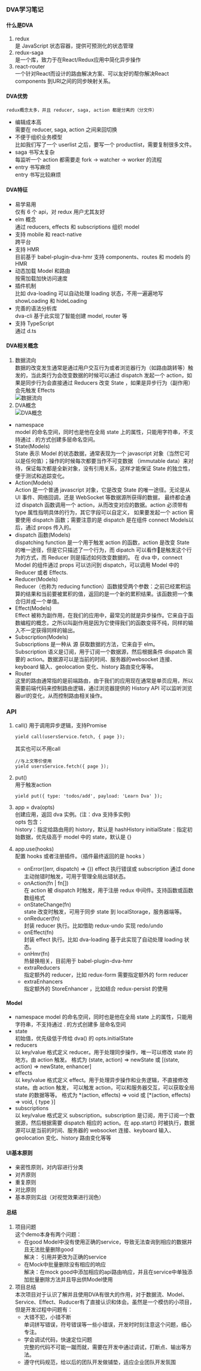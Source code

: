 ### DVA学习笔记
#### 什么是DVA
1. redux  
是 JavaScript 状态容器，提供可预测化的状态管理  
2. redux-saga  
是一个库，致力于在React/Redux应用中简化异步操作  
3. react-router   
一个针对React而设计的路由解决方案、可以友好的帮你解决React components 到URl之间的同步映射关系。
#### DVA优势  
    redux概念太多，并且 reducer, saga, action 都是分离的（分文件）  

* 编辑成本高  
需要在 reducer, saga, action 之间来回切换
* 不便于组织业务模型  
比如我们写了一个 userlist 之后，要写一个 productlist，需要复制很多文件。
* saga 书写太复杂  
每监听一个 action 都需要走 fork -> watcher -> worker 的流程  
* entry 书写麻烦   
entry 书写比较麻烦  
#### DVA特征  
*  易学易用  
仅有 6 个 api，对 redux 用户尤其友好
*  elm 概念  
通过 reducers, effects 和 subscriptions 组织 model  
*  支持 mobile 和 react-native  
跨平台 
* 支持 HMR  
目前基于 babel-plugin-dva-hmr 支持 components、routes 和 models 的 HMR
*  动态加载 Model 和路由  
按需加载加快访问速度  
* 插件机制  
比如 dva-loading 可以自动处理 loading 状态，不用一遍遍地写 showLoading 和 hideLoading
* 完善的语法分析库  
dva-cli 基于此实现了智能创建 model, router 等
*  支持 TypeScript  
通过 d.ts
#### DVA相关概念
1. 数据流向  
数据的改变发生通常是通过用户交互行为或者浏览器行为（如路由跳转等）触发的，当此类行为会改变数据的时候可以通过 dispatch
 发起一个 action，如果是同步行为会直接通过 Reducers 改变 State ，如果是异步行为（副作用）会先触发 Effects   
 ![数据流向](http://image.keyling.cn/%E5%9B%BE%E7%89%8710.png) 
2. DVA概念  
![DVA概念](http://image.keyling.cn/%E5%9B%BE%E7%89%8711.jpg)  
* namespace  
model 的命名空间，同时也是他在全局 state 上的属性，只能用字符串，不支持通过 . 的方式创建多层命名空间。  
* State(Models)  
State 表示 Model 的状态数据，通常表现为一个 javascript 对象（当然它可以是任何值）；操作的时候每次都要当作不可变数据
（immutable data）来对待，保证每次都是全新对象，没有引用关系，这样才能保证 State 的独立性，便于测试和追踪变化。
* Action(Models)  
Action 是一个普通 javascript 对象，它是改变 State 的唯一途径。无论是从 UI 事件、网络回调，还是 WebSocket 等数据源所获得的数据，
最终都会通过 dispatch 函数调用一个 action，从而改变对应的数据。action 必须带有 type 属性指明具体的行为，其它字段可以自定义，
如果要发起一个 action 需要使用 dispatch 函数；需要注意的是 dispatch 是在组件 connect Models以后，通过 props 传入的。
* dispatch 函数(Models)  
dispatching function 是一个用于触发 action 的函数，action 是改变 State 的唯一途径，但是它只描述了一个行为，而 dipatch 可以看作是触发这个行为的方式，而 Reducer 则是描述如何改变数据的。
在 dva 中，connect Model 的组件通过 props 可以访问到 dispatch，可以调用 Model 中的 Reducer 或者 Effects.
* Reducer(Models)  
Reducer（也称为 reducing function）函数接受两个参数：之前已经累积运算的结果和当前要被累积的值，返回的是一个新的累积结果。该函数把一个集合归并成一个单值。
* Effect(Models)  
Effect 被称为副作用，在我们的应用中，最常见的就是异步操作。它来自于函数编程的概念，之所以叫副作用是因为它使得我们的函数变得不纯，同样的输入不一定获得同样的输出。
* Subscription(Models)  
Subscriptions 是一种从 源 获取数据的方法，它来自于 elm。  
Subscription 语义是订阅，用于订阅一个数据源，然后根据条件 dispatch 需要的 action。数据源可以是当前的时间、服务器的websocket 连接、keyboard 输入、geolocation 变化、history 路由变化等等。
* Router  
这里的路由通常指的是前端路由，由于我们的应用现在通常是单页应用，所以需要前端代码来控制路由逻辑，通过浏览器提供的 
History API 可以监听浏览器url的变化，从而控制路由相关操作。
### API
1. call()
用于调用异步逻辑，支持Promise  
    ```
    yield call(usersService.fetch, { page });
    ```  

    其实也可以不用call    

    ```
    //与上文等价使用
    yield usersService.fetch({ page });
    ```  

2. put()  
用于触发action
    ```
    yield put({ type: 'todos/add', payload: 'Learn Dva' });
    ```
3. app = dva(opts)  
创建应用，返回 dva 实例。(注：dva 支持多实例)  
opts 包含：  
history：指定给路由用的 history，默认是 hashHistory
initialState：指定初始数据，优先级高于 model 中的 state，默认是 {}
4. app.use(hooks)  
配置 hooks 或者注册插件。（插件最终返回的是 hooks ）  
    - onError((err, dispatch) => {})
effect 执行错误或 subscription 通过 done 主动抛错时触发，可用于管理全局出错状态。
    - onAction(fn | fn[])  
    在 action 被 dispatch 时触发，用于注册 redux 中间件。支持函数或函数数组格式  
    - onStateChange(fn)  
    state 改变时触发，可用于同步 state 到 localStorage，服务器端等。
    - onReducer(fn)  
    封装 reducer 执行。比如借助 redux-undo 实现 redo/undo  
    - onEffect(fn)  
    封装 effect 执行。比如 dva-loading 基于此实现了自动处理 loading 状态。
    - onHmr(fn)  
    热替换相关，目前用于 babel-plugin-dva-hmr 
    - extraReducers  
    指定额外的 reducer，比如 redux-form 需要指定额外的 form reducer  
    - extraEnhancers  
    指定额外的 StoreEnhancer ，比如结合 redux-persist 的使用  
#### Model 
* namespace 
model 的命名空间，同时也是他在全局 state 上的属性，只能用字符串，不支持通过 . 的方式创建多
层命名空间  
* state  
初始值，优先级低于传给 dva() 的 opts.initialState 
* reducers  
以 key/value 格式定义 reducer。用于处理同步操作，唯一可以修改 state 的地方。由 action 触发。
格式为 (state, action) => newState 或 [(state, action) => newState, enhancer]  
* effects  
以 key/value 格式定义 effect。用于处理异步操作和业务逻辑，不直接修改 state。由 action 触发，
可以触发 action，可以和服务器交互，可以获取全局 state 的数据等等。
格式为 \*(action, effects) => void 或 [\*(action, effects) => void, { type }]  
* subscriptions  
以 key/value 格式定义 subscription。subscription 是订阅，用于订阅一个数据源，然后根据需要 dispatch 
相应的 action。在 app.start() 时被执行，数据源可以是当前的时间、服务器的 websocket 连接、keyboard 
输入、geolocation 变化、history 路由变化等等
#### UI基本原则  
* 亲密性原则，对内容进行分类   
* 对齐原则
* 重复原则
* 对比原则  
* 基本原则实战（对视觉效果进行润色）

#### 总结  
1. 项目问题  
    这个demo本身有两个问题：  
    - 在good Model中没有使用正确的service，导致无法查询到相应的数据并且无法批量删除good  
    解决： 引用并更改为正确的service
    - 在Mock中批量删除没有相应的响应  
    解决：在mock good中添加相应的api路由响应，并且在service中单独添加批量删除方法并且导出供Model使用  
2. 项目总结  
本次项目对于认识了解并且使用DVA有很大的作用，对于数据流、Model、Service、Effect、Ruducer有了直接认识和体会。虽然是一个模仿的小项目，但是开发过程中问题有：
    - 大错不犯，小错不断  
    单词拼写错误，符号错误等一些小错误，开发时时刻注意这个问题，细心专注。
    - 学会调试代码，快速定位问题  
    完整的代码不可能一蹴而就，需要在开发中通过调试，打断点、输出等方法。
    - 遵守代码规范，给以后的团队开发做铺垫，适应企业团队开发氛围